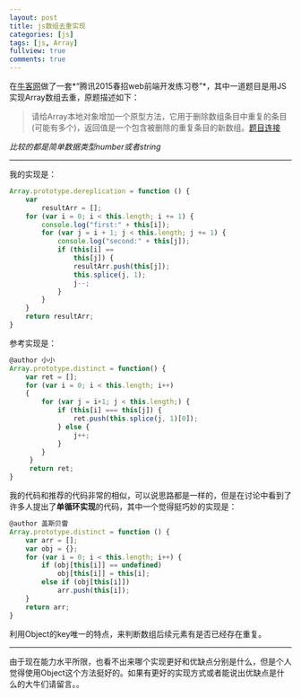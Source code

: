 ```yaml
---
layout: post
title: js数组去重实现
categories: [js]
tags: [js, Array]
fullview: true
comments: true
---
```


在[牛客网][1]做了一套*“腾讯2015春招web前端开发练习卷”*，其中一道题目是用JS实现Array数组去重，原题描述如下：
> 请给Array本地对象增加一个原型方法，它用于删除数组条目中重复的条目(可能有多个)，返回值是一个包含被删除的重复条目的新数组。[题目连接][2]

*比较的都是简单数据类型number或者string*

------
我的实现是：

```javascript
Array.prototype.dereplication = function () {
    var
        resultArr = [];
    for (var i = 0; i < this.length; i += 1) {
        console.log("first:" + this[i]);
        for (var j = i + 1; j < this.length; j += 1) {
            console.log("second:" + this[j]);
            if (this[i] ==
                this[j]) {
                resultArr.push(this[j]);
                this.splice(j, 1);
                j--;
            }
        }
    }
    return resultArr;
}
```

参考实现是：

```javascript
@author 小小
Array.prototype.distinct = function() {
    var ret = [];
    for (var i = 0; i < this.length; i++)
    {
        for (var j = i+1; j < this.length;) {
            if (this[i] === this[j]) {
                ret.push(this.splice(j, 1)[0]);
            } else {
                j++;
            }
        }
     }
     return ret;
}
```

我的代码和推荐的代码非常的相似，可以说思路都是一样的，但是在讨论中看到了许多人提出了**单循环实现**的代码，其中一个觉得挺巧妙的实现是：

```javascript
@author 盖斯贝雷
Array.prototype.distinct = function () {
    var arr = [];
    var obj = {};
    for (var i = 0; i < this.length; i++) {
        if (obj[this[i]] == undefined)
            obj[this[i]] = this[i];
        else if (obj[this[i]])
            arr.push(this[i]);
    }
    return arr;
}
```

利用Object的key唯一的特点，来判断数组后续元素有是否已经存在重复。

-------
由于现在能力水平所限，也看不出来哪个实现更好和优缺点分别是什么，但是个人觉得使用Object这个方法挺好的。如果有更好的实现方式或者能说出优缺点是什么的大牛们请留言。。

[1]: http://www.nowcoder.com/
[2]: http://www.nowcoder.com/questionTerminal/fccbad5e52ce433b946ede3a023564a0
